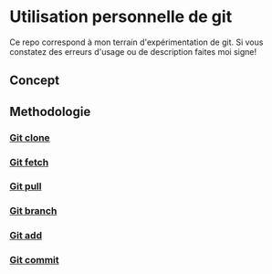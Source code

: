 # Utilisation personnelle de git

Ce repo correspond à mon terrain d'expérimentation de git. 
Si vous constatez des erreurs d'usage ou de description faites moi signe!

## Concept



## Methodologie

### [Git clone](GIT_CLONE.md)
### [Git fetch](GIT_FETCH.md)
### [Git pull](GIT_PULL.md)
### [Git branch](GIT_BRANCH.md)
### [Git add](GIT_ADD.md)
### [Git commit](GIT_COMMIT.md)
